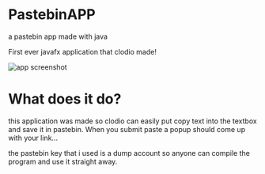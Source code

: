 # PastebinAPP
a pastebin app made with java

First ever javafx application that clodio made!

![app screenshot](https://user-images.githubusercontent.com/25231319/56294031-2475e800-6122-11e9-9663-89408fbca93e.PNG)

# What does it do?

this application was made so clodio can easily put copy text into the textbox and save it in pastebin.
When you submit paste a popup should come up with your link...

the pastebin key that i used is a dump account so anyone can compile the program and use it straight away.
